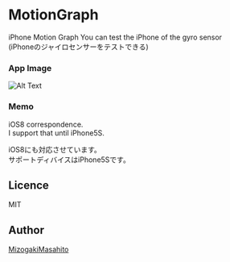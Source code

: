 # MotionGraph
iPhone Motion Graph
You can test the iPhone of the gyro sensor  
(iPhoneのジャイロセンサーをテストできる)

### App Image ###
![Alt Text](https://github.com/MMasahito/MotionGraph/blob/master/image.gif)  

### Memo ###
iOS8 correspondence.  
I support that until iPhone5S.  

iOS8にも対応させています。  
サポートディバイスはiPhone5Sです。

## Licence

MIT

## Author

[MizogakiMasahito](https://github.com/MMasahito)

